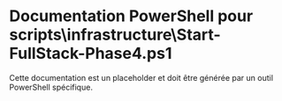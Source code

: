 # Documentation PowerShell pour scripts\infrastructure\Start-FullStack-Phase4.ps1

Cette documentation est un placeholder et doit être générée par un outil PowerShell spécifique.
